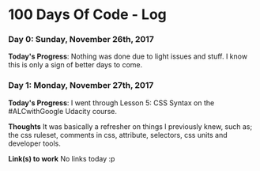 # 100 Days Of Code - Log

### Day 0: Sunday, November 26th, 2017

**Today's Progress**: Nothing was done due to light issues and stuff. I know this is only a sign of better days to come.


### Day 1: Monday, November 27th, 2017

**Today's Progress**: I went through Lesson 5: CSS Syntax on the #ALCwithGoogle Udacity course.

**Thoughts** It was basically a refresher on things I previously knew, such as; the css ruleset, comments in css, attribute, selectors, css units and developer tools.

**Link(s) to work**
No links today :p

